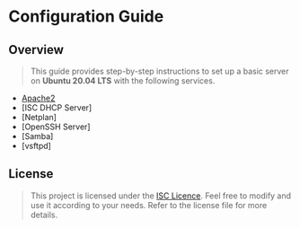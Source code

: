 # Configuration Guide

## Overview

> This guide provides step-by-step instructions to set up a basic server on **Ubuntu 20.04 LTS** with the following services.

- [Apache2](apache2)
- [ISC DHCP Server]
- [Netplan]
- [OpenSSH Server]
- [Samba]
- [vsftpd]

## License

> This project is licensed under the [ISC Licence](LICENCE.md). Feel free to modify and use it according to your needs. Refer to the license file for more details.

